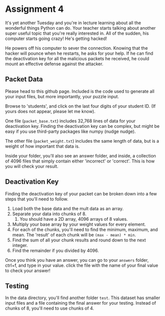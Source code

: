 # Assignment 4

It's yet another Tuesday and you're in lecture learning about all the wonderful things Python can do. Your teacher starts talking about another super useful topic that you're really interested in. All of the sudden, his computer starts going crazy! He's getting hacked!

He powers off his computer to sever the connection. Knowing that the hacker will pounce when he restarts, he asks for your help. If he can find the deactivation key for all the malicious packets he received, he could mount an effective defense against the attacker.

## Packet Data

Please head to this github page. Included is the code used to generate all your input files, but more importantly, your puzzle input.

Browse to 'students', and click on the last four digits of your student ID. (If yours does not appear, please let me know).

One file (`packet_base.txt`) includes 32,768 lines of data for your deactivation key. Finding the deactivation key can be complex, but might be easy if you use third-party packages like numpy (nudge nudge).

The other file (`packet_weight.txt`) includes the same length of data, but is a weight of how important that data is.

Inside your folder, you'll also see an answer folder, and inside, a collection of 4096 files that simply contain either 'incorrect' or 'correct'. This is how you will check your result.

## Deactivation Key

Finding the deactivation key of your packet can be broken down into a few steps that you'll need to follow.

1. Load both the base data and the mult data as an array.
2. Separate your data into chunks of 8.
   1. You should have a 2D array, 4096 arrays of 8 values.
3. Multiply your base array by your weight values for every element.
4. For each of the chunks, you'll need to find the minimum, maximum, and mean. The 'result' of each chunk will be `(max - mean) * min`.
5. Find the sum of all your chunk results and round down to the next integer.
6. Find the remainder if you divided by 4096.

Once you think you have an answer, you can go to your `answers` folder, ctrl+f, and type in your value. click the file with the name of your final value to check your answer!

## Testing

In the data directory, you'll find another folder `test`. This dataset has smaller input files and a file containing the final answer for your testing. Instead of chunks of 8, you'll need to use chunks of 4.
